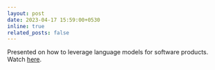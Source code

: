 ```yaml
---
layout: post
date: 2023-04-17 15:59:00+0530
inline: true
related_posts: false
---
```


Presented on how to leverage language models for software products. Watch [here](https://youtu.be/85Mf4ETjRMw?si=tepkUxSzzF3GCKMx). 